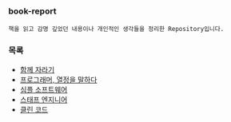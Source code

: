### book-report

```
책을 읽고 감명 깊었던 내용이나 개인적인 생각들을 정리한 Repository입니다.
```

### 목록
- [함께 자라기](https://github.com/kiekk/book-report/tree/master/%ED%95%A8%EA%BB%98%20%EC%9E%90%EB%9D%BC%EA%B8%B0)
- [프로그래머, 열정을 말하다](https://github.com/kiekk/book-report/blob/master/%ED%94%84%EB%A1%9C%EA%B7%B8%EB%9E%98%EB%A8%B8%2C%20%EC%97%B4%EC%A0%95%EC%9D%84%20%EB%A7%90%ED%95%98%EB%8B%A4/README.md)
- [심플 소프트웨어](https://github.com/kiekk/book-report/blob/master/%EC%8B%AC%ED%94%8C%20%EC%86%8C%ED%94%84%ED%8A%B8%EC%9B%A8%EC%96%B4/README.md)
- [스태프 엔지니어](https://github.com/kiekk/book-report/blob/master/%EC%8A%A4%ED%83%9C%ED%94%84%20%EC%97%94%EC%A7%80%EB%8B%88%EC%96%B4/README.md)
- [클린 코드](https://github.com/kiekk/book-report/tree/master/%ED%81%B4%EB%A6%B0%20%EC%BD%94%EB%93%9C)
